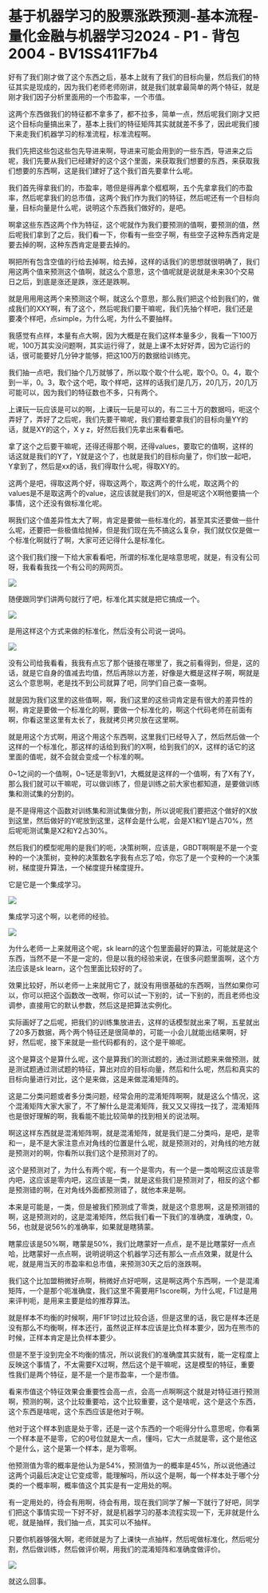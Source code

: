 # 基于机器学习的股票涨跌预测-基本流程-量化金融与机器学习2024 - P1 - 背包2004 - BV1SS411F7b4

好有了我们刚才做了这个东西之后，基本上就有了我们的目标向量，然后我们的特征其实是现成的，因为我们老师老师刚讲，就是我们就拿最简单的两个特征，就是刚才我们因子分析里面用的一个市盈率，一个市值。

这两个东西做我们的特征都不拿多了，都不拉多，简单一点，然后呢我们刚才又把这个目标向量搞出来了，基本上我们的特征矩阵其实就就差不多了，因此呢我们接下来走我们机器学习的标准流程，标准流程啊。

我们先把这些包这些包先导进来啊，导进来可能会用到的一些东西，导进来之后呢，我们先要从我们已经建好的这个这个里面，来获取我们想要的东西，来获取我们想要的东西啊，这是我们建好了这个我们首先要拿什么呢。

我们首先得拿我们的，市盈率，嗯但是得再拿个框框啊，五个先拿拿我们的市盈率，然后呢拿我们的总市值，这两个我们作为我们的特征，然后呢还有一个目标向量，目标向量是什么呢，说明这个东西我们做好的，是吧。

啊拿这些东西这两个作为特征，这个呢就作为我们要预测的值啊，要预测的值，然后呢我们拿到了之后，我们看一下，你看有一些空子啊，有些空子这种东西肯定是要去掉的啊，这种东西肯定是要去掉的。

啊把所有包含空值的行给去掉啊，给去掉，这样的话我们的思想就很明确了，我们用这两个值来预测这个值啊，就这么个意思，这个值呢就是说就是未来30个交易日之后，到底是涨还是跌，涨还是跌啊。

就是用用用这两个来预测这个啊，就这么个意思，那么我们把这个给到我们的，做成我们的XXY啊，有了这个，然后呢我们要干嘛呢，我们先抽个样吧，我们还是要凑个样吧，点simple，为什么呢，为什么不要抽样。

我感觉有点样，本量有点大啊，因为大概是在我们这样本量多少，我看一下100万呢，100万其实没问题啊，其实运行得了，就是上课不太好好弄，因为它运行的话，很可能要好几分钟才能够，把这100万的数据给训练完。

我们抽一点吧，我们抽个几万就够了，所以取个取个什么呢，取个0。0。4，取个到一半，0。3，取个这个吧，取个样吧，这样的话我们是几万，20几万，20几万可能可以，因为我们的特征数也不多，只有两个。

上课玩一玩应该是可以的啊，上课玩一玩是可以的，有二三十万的数据吗，呃这个弄好了，弄好了之后呢，我们先要干嘛呢，我们要给要拿我们的目标向量YY的话，就是XY的这个，X y z，好然后我们先拿出来看看吧。

拿了这个之后要干嘛呢，还得还得那个啊，还得values，要取它的值啊，这样的话这就是我们的Y了，Y就是这个了，也就是我们的目标向量了，你们放一起吧，Y拿到了，然后是xx的话，我们得取什么呢，得取XY的。

这两个是吧，得取这两个好，得取这两个，取这两个的什么呢，取这两个的values是不是取这两个的value，这应该就是我们的X，但是呢这个X啊他要搞一个事情，这个还没有做标准化呢。

啊我们这个值差异性太大了啊，肯定是要做一些标准化的，甚至其实还要做一些什么呢，还要把一些极值给抛掉，但是我们现在先不搞这么复杂，我们就仅仅是做一个标准化啊就行了啊，大家可还记得什么是标准化。

这个我们我们搜一下给大家看看吧，所谓的标准化是啥意思呢，就是，有没有公司呀，我看看我找一个有公司的网网页。



![](img/d1f2a41775a320f7be3d93c66bee426a_1.png)

随便跟同学们讲两句就行了吧，标准化其实就是把它搞成一个。

![](img/d1f2a41775a320f7be3d93c66bee426a_3.png)

是用这样这个方式来做的标准化，然后没有公司说一说吗。

![](img/d1f2a41775a320f7be3d93c66bee426a_5.png)

没有公司给我看看，我我有点忘了那个链接在哪里了，我之前看得到，但是，这的话，就是它自身的值减去均值，然后再除以方差，好像是大概是这样子啊，啊就是这么个意思啊，老是找不到公司就算了吧，同学们自己查一查啊。

就是因为我们这里的这些值啊，啊，我们这里的这些词肯定是有很大的差异性的啊，肯定是要做一个标准化的啊，要做一个标准化的，啊这个代码老师在前面有啊，你看这里这里有太长了，我就拷贝拷贝放在这里啊。

就是用这个方式啊，用这个用这个东西啊，这里我们已经导入了，然后然后做一个这样的一个标准化，那这样的话给到我们的X啊，给到我们的X，这样的话它的这里面的值呢，就不会就会变成一个标准的啊。

0~1之间的一个值啊，0~1还是零到V1，大概就是这样的一个值啊，有了X有了Y，那么我们就可以干嘛呢，可以做训练了，但是训练之前大家也都知道，是要做训练集和测试集的分割的。

是不是得用这个函数对训练集和测试集做分割，所以说呢我们要把这个做好的X放到这里，然后做好的Y呢放到这里，这样会是什么呢，会是X1和Y1是占70%，然后呢呃测试集是X2和Y2占30%。

然后我们的模型呢用的是我们的呃，决策树啊，应该是，GBDT啊啊是不是一个变种的一个决策树，变种的决策数名字我有点忘了哈，你忘了是一个变种的一个决策树，梯度提升算法，一个梯度提升梯度提升。

它是它是一个集成学习。

![](img/d1f2a41775a320f7be3d93c66bee426a_7.png)

集成学习这个啊，以老师的经验。

![](img/d1f2a41775a320f7be3d93c66bee426a_9.png)

为什么老师一上来就用这个呢，sk learn的这个包里面最好的算法，可能就是这个东西，当然不是一不是一定的，但是以我的经验来说，在很多问题里面啊，这个方法应该是sk learn，这个包里面比较好的了。

效果比较好，所以老师一上来就用它了，就没有用很基础的东西啊，当然如果你可以，你可以把这个函数改一改啊，你可以试一下别的，试一下别的，而且老师也没调参，直接用它的默认参数，然后这是把算法实例化。

实际画好了之后呢，把我们的训练集放进去，这样的话模型就出来了啊，五星就出了20多万数据，两个两个特征还是很简单的，可能一小会儿就能出结果啊，好好，然后呢，接下来就是一些代码都有的，这个是干嘛呢。

这个是算这个是算什么呢，这个是算我们的测试题的，通过测试题来来做预测，就是测试题通过测试题的特征，算出对应的目标向量，然后和什么呢，然后和真实的目标向量进行对比，这个是来做，这是来做混淆矩阵的。

这是二分类问题或者多分类问题，经常会用的混淆矩阵啊啊，就是这么个情况，这个混淆矩阵大家大家了，不了解什么是混淆矩阵，我又又又得找一找了，混淆矩阵也是很好理解的啊，我看能不能比较简单的找到相关的说法啊。

啊这这样东西就是混淆矩阵啊，就是混淆矩阵，就是我们是二分类吗，是吧，是零和一，是不是大家注意点对角线的位置是什么呢，就是预测对的，对角线的地方就是预测对的啊，你看所以我们这个是预测对了的。

这个是预测对了，为什么有两个呢，有一个是零内，有一个是一类哈啊这应该是零内吧，这应该是零内吧，这应该是一类，就是这些我们是预测对了，相反的这个都是预测错的啊，在对角线外面都预测错了，就他本来是啊。

本来是可能是，一类，但是被我们预测成了零类，就是这个意思啊，这是预测错的啊，这是预测对的，这是混淆矩阵，然后我们看一下我们的准确度，准确度，0。56，也就是说56%的准确率，如果就是瞎猜蒙。

瞎蒙应该是50%啊，瞎蒙是50%，我们比瞎蒙好一点点，是不是比瞎蒙好一点点哈，比瞎蒙好一点点啊，说明说明这个机器学习还有那么一点点效果，就是什么呢，就是用当天的市盈率和总市值，来预测30天之后的涨跌啊。

我们这个比加盟稍微好点啊，稍微好点好吧啊，这是啊这两个东西啊，一个是混淆矩阵，一个是那个呃准确度，我们这里不需要用F1score啊，为什么呢，F1过是用来评判呃，是用来主要是给的推荐算法。

就是样本不均衡的时候啊，用F1F1时过比较合适，但是这里的话，我它是样本还是没有那么不均衡啊，样本还行，虽然说正样本应该是比负样本要少，因为在熊市的时候，正样本肯定是比负样本要少。

但是不至于没到完全不均衡的情况，所以说我们的准确度其实就有，能一定程度上反映这个事情了，不太需要FX过啊，然后这个是干嘛呢，这是模型的特征，重要性我们是两个特征，是不是一个是市盈率，一个是市值。

看来市值这个特征效果会重要性会高一点，会高一点啊啊这个就是对特征进行预测啊，预测的啊，这个比较重要哈，这个比较重要，这个是啥呢，这个是这个东西，这个东西是啥呢，这个东西应该是他对于啊。

他对于这个样本到底是处于零，还是一这个东西的一个呃得分什么意思呢，你看第一个样本是不是零，它的0号位就是大一点，懂吗，它大一点就是零，这个是他这个是什么，这个是第一个样本，是为零啊。

他预测值为零的概率是他认为是54%，预测值为一的概率是45%，所以说他通过这两个词最后决定让它变成零，能理解吗，所以这个是啊，每一个样本处于哪个分类的一个概率啊，概率值这个其实是有一定用处的啊。

有一定用处的，待会有用啊，待会有用，现在我们同学了解一下就行了好吧，同学们把这个事情实现一下好不好，就是机器学习的基本流程实现一下，无非就是什么呢，就是抽样，我们抽一点，其实可以不抽样。

只要你机器够强大啊，老师就是为了上课快一点抽样，然后呢做标准化，然后呢分割，然后做训练，然后做评价啊，用我们的混淆矩阵和准确度做评价。



![](img/d1f2a41775a320f7be3d93c66bee426a_11.png)

就这么回事。